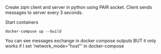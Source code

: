 Create zqm client and server in python using PAIR socket.
Client sends messages to server every 3 seconds.

Start containers
```
docker-compuse up --build
```
You can see messages exchange in docker compose outputs
BUT it only works if I set  'network_mode="host"' in docker-compose